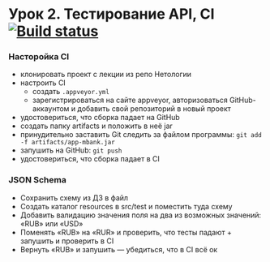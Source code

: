 # Урок 2. Тестирование API, CI [![Build status](https://ci.appveyor.com/api/projects/status/3y4oq1emggisqqpq?svg=true)](https://ci.appveyor.com/project/kuroifreya/l2-tryci)

### Насторойка CI
- клонировать проект с лекции из репо Нетологии
- настроить CI
  - создать ```.appveyor.yml```
  - зарегистрироваться на сайте appveyor, авторизоваться GitHub-аккаунтом  и добавить свой репозиторий в новый проект
- удостовериться, что сборка падает на GitHub
- создать папку artifacts и положить в неё jar
- принудительно заставить Git следить за файлом программы: ```git add -f artifacts/app-mbank.jar```
- запушить на GitHub: ```git push```
- удостовериться, что сборка падает в CI

### JSON Schema
- Сохранить схему из ДЗ в файл
- Создать каталог resources в src/test и поместить туда схему
- Добавить валидацию значения поля на два из возможных значений: «RUB» или «USD»
- Поменять  «RUB» на «RUR» и проверить, что тесты падают + запушить и проверить в CI
- Вернуть «RUB» и запушить — убедиться, что в CI всё ок
